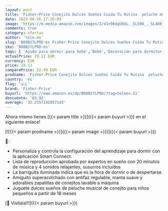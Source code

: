 ```yaml
---
layout: post
title: 'Fisher-Price Conejito Dulces Sueños Cuida Tu Rutina  peluche musical ayudante sueño y rutina de dormir para bebés y niños +18 meses  Mattel GMN58 '
date: 2022-06-26 17:26:09
image: 'https://m.media-amazon.com/images/I/41n964gUOdL._SL500_._SL400_.jpg'
comments: true
category: ofertas
author: 'tole.es'
slug: 'B08B27LPRD-es Fisher-Price Conejito Dulces Sueños Cuida Tu Rutina...'
sku: 'B08B27LPRD-es'
tags: [ 'Ayuda para dormir para bebé','Bebé','Decoración para dormitorio de bebé','Dormitorio','bebés','fisher-price','🇪🇸', ]
actualPrice: 19.12 EUR
currency: EUR
price: 19.12
comparePrice: 52.99 EUR
prodname: 'Fisher-Price Conejito Dulces Sueños Cuida Tu Rutina  peluche musical ayudante sueño y rutina de dormir para bebés y niños +18 meses  Mattel GMN58 '
country: 'es'
flag: '🇪🇸'
brand: 'Fisher-Price'
buyurl: 'https://www.amazon.es/dp/B08B27LPRD/?tag=tolees-21'
descuento: '63.92'
average: '32.2557142857143'
---
```


Ahora mismo tienes [{{< param title >}}]({{< param buyurl >}}) en el siguiente enlace!

[![{{< param prodname >}}]({{< param image >}})]({{< param buyurl >}})

🔎:

- Personaliza y controla la configuración del aprendizaje para dormir con la aplicación Smart Connect.
- Lista de reproducción aprobada por expertos en sueño con 20 minutos de música y 4 sonidos relajantes, susurros incluidos
- La barriguita iluminada indica que es la hora de dormir o de despertarse
- Amiguito superacolchado con antifaz regulable, manta suave y adorables zapatillas de conejitos lavable a máquina
- Juguete dulces sueños de peluche musical de conejito para niños pequeños a partir de 18 meses

[🛒 Visítala!!!]({{< param buyurl >}})
